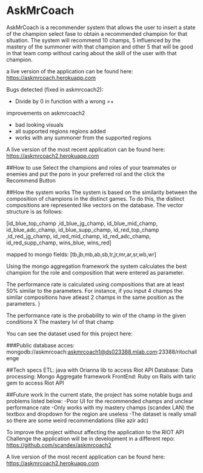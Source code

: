 

# AskMrCoach

AskMrCoach is a recommender system that allows the user to insert a state of the champion select fase to obtain a recommended champion for that situation. The system will recommend 10 champs, 5 influenced by the mastery of the summoner with that champion and other 5 that will be good in that team comp without caring  about the skill of the user with that champion.

a live version of the application can be found here:
https://askmrcoach.herokuapp.com

Bugs detected (fixed in askmrcoach2):
- Divide by 0 in function with a wrong =+

improvements on askmrcoach2
- bad looking visuals
- all supported regions regions added
- works with any summoner from the supported regions


A live version of the most recent application can be found here:
https://askmrcoach2.herokuapp.com

##How to use
Select the champions and roles of your teammates or enemies and put the poro in your preferred rol and the click the Recommend Button


##How the system works
The system is based on the similarity between the composition of champions in the distinct games. 
To do this, the distinct compositions are represented like vectors on the database.
The vector structure is as follows:

[id_blue_top_champ ,id_blue_jg_champ, id_blue_mid_champ, id_blue_adc_champ, id_blue_supp_champ, id_red_top_champ ,id_red_jg_champ, id_red_mid_champ, id_red_adc_champ, id_red_supp_champ, wins_blue, wins_red]

mapped to mongo fields:
[tb,jb,mb,ab,sb,tr,jr,mr,ar,sr,wb,wr]

Using the mongo aggregation framework the system calculates the best champion for the role and composition that were entered as parameter. 

The performance rate is calculated using compositions that are at least 50% similar to the parameters. For instance, if you input 4 champs the similar compositions have atleast 2 champs in the same position as the parameters. }

The performance rate is the probability to win of the champ in the given conditions  X The mastery lvl of that champ

You can see the dataset used for this project here: 

###Public database acces: 
mongodb://askmrcoach:askmrcoach1@ds023388.mlab.com:23388/ritochallenge

##Tech specs
ETL: java with Orianna lib to access Riot API
Database:
Data processing: Mongo Aggregate framework
FrontEnd: Ruby on Rails with taric gem to access Riot API

##Future work
In the current state, the project has some notable bugs and problems listed below:
-Poor UI for the recommended champs and unclear performance rate
-Only works with my mastery champs (scandex LAN) the textbox and dropdown for the region are useless
-The dataset is really small so there are some weird recommendations (like azir adc)

To improve the project without affecting the application to the RIOT API Challenge the application will be in development in a different repo: https://github.com/scandex/askmrcoach2

A live version of the most recent application can be found here:
https://askmrcoach2.herokuapp.com
